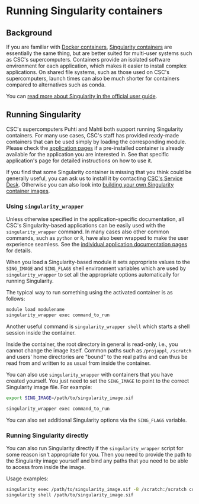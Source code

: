 # Running Singularity containers

## Background

If you are familiar with [Docker containers](https://en.wikipedia.org/wiki/Docker_(software)), [Singularity containers](https://sylabs.io/singularity/) are essentially the same thing, but are better suited for multi-user systems such as CSC's supercomputers. Containers provide an isolated software environment for each application, which makes it easier to install complex applications. On shared file systems, such as those used on CSC's supercomputers, launch times can also be much shorter for containers compared to alternatives such as conda.

You can [read more about Singularity in the official user guide](https://sylabs.io/guides/3.6/user-guide/).

## Running Singularity

CSC's supercomputers Puhti and Mahti both support running Singularity containers. For many use cases, CSC's staff has provided ready-made containers that can be used simply by loading the corresponding module. Please check the [application pages](../../apps/index.md) if a pre-installed container is already available for the application you are interested in. See that specific application's page for detailed instructions on how to use it.

If you find that some Singularity container is missing that you think could be generally useful, you can ask us to install it by contacting [CSC's Service Desk](https://www.csc.fi/en/contact-info).  Otherwise you can also look into [building your own Singularity container images](creating.md).

### Using `singularity_wrapper`

Unless otherwise specified in the application-specific documentation, all CSC's Singularity-based applications can be easily used with the `singularity_wrapper` command. In many cases also other common commands, such as `python` or `R`, have also been wrapped to make the user experience seamless. See the [individual application documentation pages](../../apps/index.md) for details.

When you load a Singularity-based module it sets appropriate values to the `SING_IMAGE` and `SING_FLAGS` shell environment variables which are used by `singularity_wrapper` to set all the appropriate options automatically for running Singularity.

The typical way to run something using the activated container is as follows:

```bash
module load modulename
singularity_wrapper exec command_to_run
```

Another useful command is `singularity_wrapper shell` which starts a shell session inside the container.

Inside the container, the root directory in general is read-only, i.e., you cannot change the image itself. Common paths such as `/projappl`, `/scratch` and users' home directories are "bound" to the real paths and can thus be read from and written to as usual from inside the container.

You can also use `singularity_wrapper` with containers that you have created yourself. You just need to set the `SING_IMAGE` to point to the correct Singularity image file. For example:

```bash
export SING_IMAGE=/path/to/singularity_image.sif

singularity_wrapper exec command_to_run
```

You can also set additional Singularity options via the `SING_FLAGS` variable.

### Running Singularity directly

You can also run Singularity directly if the `singularity_wrapper` script for some reason isn't appropriate for you.  Then you need to provide the path to the Singularity image yourself and bind any paths that you need to be able to access from inside the image.

Usage examples:

```bash
singularity exec /path/to/singularity_image.sif -B /scratch:/scratch command_to_run
singularity shell /path/to/singularity_image.sif
```

